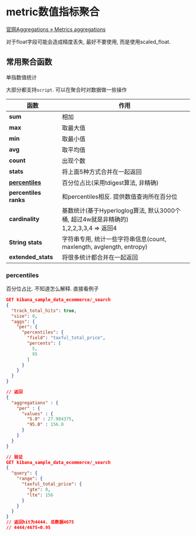 # metric数值指标聚合

[官网Aggregations » Metrics aggregations](https://www.elastic.co/guide/en/elasticsearch/reference/8.2/search-aggregations-metrics.html#search-aggregations-metrics)

对于float字段可能会造成精度丢失, 最好不要使用, 而是使用scaled_float. 



## 常用聚合函数

单指数值统计

大部分都支持`script`. 可以在聚合时对数据做一些操作

| 函数                            | 作用                                                         |
| ------------------------------- | ------------------------------------------------------------ |
| **sum**                         | 相加                                                         |
| **max**                         | 取最大值                                                     |
| **min**                         | 取最小值                                                     |
| **avg**                         | 取平均值                                                     |
| **count**                       | 出现个数                                                     |
| **stats**                       | 将上面5种方式合并在一起返回                                  |
| **[percentiles](#percentiles)** | 百分位占比(采用tdigest算法, 非精确)                          |
| **percentiles ranks**           | 和percentiles相反. 提供数值查询所在百分位                    |
| **cardinality**                 | 基数统计(基于Hyperloglog算法, 默认3000个桶, 超过4w就是非精确的)<br />1,2,2,3,3,4 => 返回4 |
| **String stats**                | 字符串专用, 统计一些字符串信息(count, maxlength, avglength, entropy) |
| **extended_stats**              | 将很多统计都合并在一起返回                                   |





### percentiles

百分位占比. 不知道怎么解释. 直接看例子

```json
GET kibana_sample_data_ecommerce/_search
{
  "track_total_hits": true,
  "size": 0, 
  "aggs": {
    "per": {
      "percentiles": {
        "field": "taxful_total_price",
        "percents": [
          5,
          95
        ]
      }
    }
  }
}

// 返回
{
  "aggregations" : {
    "per" : {
      "values" : {
        "5.0" : 27.984375,
        "95.0" : 156.0
      }
    }
  }
}

// 验证
GET kibana_sample_data_ecommerce/_search
{
  "query": {
    "range": {
      "taxful_total_price": {
        "gte": 0,
        "lte": 156
      }
    }
  }
}
// 返回hit为4444. 总数据4675
// 4444/4675≈0.95
```

